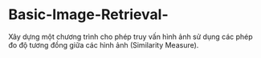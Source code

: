 # Basic-Image-Retrieval-
Xây dựng một chương trình cho phép truy vấn hình ảnh sử dụng các phép đo độ tương đồng giữa các hình ảnh (Similarity Measure).
